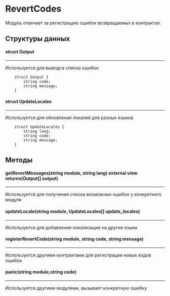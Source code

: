 # RevertCodes

Модуль отвечает за регистрацию ошибок возвращаемых в контрактах. 

## Структуры данных


#### struct Output
---
Используется для выводса списка ошибок
```
    struct Output {
        string code;
        string message;
    }
```

#### struct UpdateLocales
---
Используется для обновления локалей для разных языков

```
    struct UpdateLocales {
        string lang;
        string code;
        string message;
    }
```

## Методы


#### getRevertMessages(string module, string lang) external view returns(Output[] output)
---
Используется для получения списка возможных ошибок у конкретного модуля

#### updateLocale(string module, UpdateLocales[] update_locales)
---
Используется для добавления локализации на другие языки

#### registerRevertCode(string module, string code, string message)
---
Используется другими контрактами для регистрации новых кодов ошибок

#### panic(string module,string code)
---
Используется другими модулями, вызывает конкретную ошибку